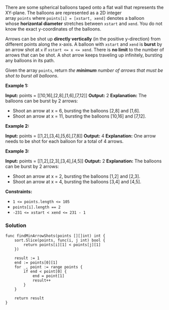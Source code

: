 There are some spherical balloons taped onto a flat wall that represents the XY-plane. The balloons are represented as a 2D integer array `points` where `points[i] = [xstart, xend]` denotes a balloon whose **horizontal diameter** stretches between `xstart` and `xend`. You do not know the exact y-coordinates of the balloons.

Arrows can be shot up **directly vertically** (in the positive y-direction) from different points along the x-axis. A balloon with `xstart` and `xend` is **burst** by an arrow shot at `x` if `xstart <= x <= xend`. There is **no limit** to the number of arrows that can be shot. A shot arrow keeps traveling up infinitely, bursting any balloons in its path.

Given the array `points`, return _the **minimum** number of arrows that must be shot to burst all balloons_.

**Example 1:**

**Input:** points = [[10,16],[2,8],[1,6],[7,12]]
**Output:** 2
**Explanation:** The balloons can be burst by 2 arrows:
- Shoot an arrow at x = 6, bursting the balloons [2,8] and [1,6].
- Shoot an arrow at x = 11, bursting the balloons [10,16] and [7,12].

**Example 2:**

**Input:** points = [[1,2],[3,4],[5,6],[7,8]]
**Output:** 4
**Explanation:** One arrow needs to be shot for each balloon for a total of 4 arrows.

**Example 3:**

**Input:** points = [[1,2],[2,3],[3,4],[4,5]]
**Output:** 2
**Explanation:** The balloons can be burst by 2 arrows:
- Shoot an arrow at x = 2, bursting the balloons [1,2] and [2,3].
- Shoot an arrow at x = 4, bursting the balloons [3,4] and [4,5].

**Constraints:**

- `1 <= points.length <= 105`
- `points[i].length == 2`
- `-231 <= xstart < xend <= 231 - 1`

### Solution
```
func findMinArrowShots(points [][]int) int {
    sort.Slice(points, func(i, j int) bool {
        return points[i][1] < points[j][1]
    })

    result := 1
    end := points[0][1]
    for _, point := range points {
        if end < point[0] {
            end = point[1]
            result++
        }
    }

    return result
}
```